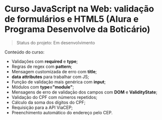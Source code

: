 # Curso JavaScript na Web: validação de formulários e HTML5 (Alura e Programa Desenvolve da Boticário)

> Status do projeto: Em desenvolvimento

Conteúdo do curso:

* Validações com **required** e **type**;
* Regras de regex com **pattern**;
* Mensagem customizada de erro com **title**;
* **data attributes** para trabalhar com JS;
* Função de validação mais genérica com **input**;
* Módulos com **type="module"**;
* Mensagens de erro de validação dos campos com **DOM** e **ValidityState**;
* Validação do CPF com números repetidos;
* Cálculo da soma dos dígitos do CPF;
* Requisição para a API ViaCEP;
* Preenchimento automático do endereço pelo CEP.
